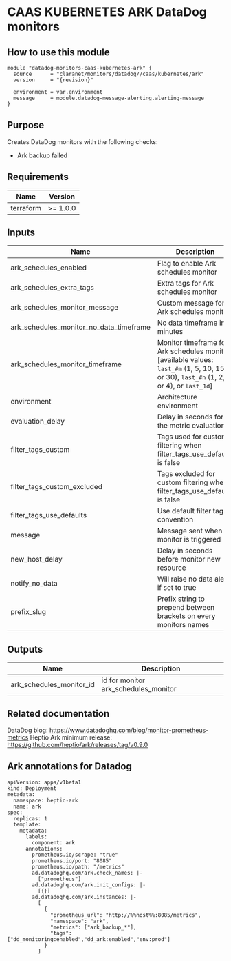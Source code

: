 # CAAS KUBERNETES ARK DataDog monitors

## How to use this module

```hcl
module "datadog-monitors-caas-kubernetes-ark" {
  source      = "claranet/monitors/datadog//caas/kubernetes/ark"
  version     = "{revision}"

  environment = var.environment
  message     = module.datadog-message-alerting.alerting-message
}

```

## Purpose

Creates DataDog monitors with the following checks:

- Ark backup failed

## Requirements

| Name      | Version  |
| --------- | -------- |
| terraform | >= 1.0.0 |

## Inputs

| Name                                    | Description                                                                                                                           | Type           | Default     | Required |
| --------------------------------------- | ------------------------------------------------------------------------------------------------------------------------------------- | -------------- | ----------- | :------: |
| ark_schedules_enabled                   | Flag to enable Ark schedules monitor                                                                                                  | `string`       | `"true"`    |    no    |
| ark_schedules_extra_tags                | Extra tags for Ark schedules monitor                                                                                                  | `list(string)` | `[]`        |    no    |
| ark_schedules_monitor_message           | Custom message for Ark schedules monitor                                                                                              | `string`       | `""`        |    no    |
| ark_schedules_monitor_no_data_timeframe | No data timeframe in minutes                                                                                                          | `number`       | `2880`      |    no    |
| ark_schedules_monitor_timeframe         | Monitor timeframe for Ark schedules monitor [available values: `last_#m` (1, 5, 10, 15, or 30), `last_#h` (1, 2, or 4), or `last_1d`] | `string`       | `"last_1d"` |    no    |
| environment                             | Architecture environment                                                                                                              | `any`          | n/a         |   yes    |
| evaluation_delay                        | Delay in seconds for the metric evaluation                                                                                            | `number`       | `15`        |    no    |
| filter_tags_custom                      | Tags used for custom filtering when filter_tags_use_defaults is false                                                                 | `string`       | `"*"`       |    no    |
| filter_tags_custom_excluded             | Tags excluded for custom filtering when filter_tags_use_defaults is false                                                             | `string`       | `""`        |    no    |
| filter_tags_use_defaults                | Use default filter tags convention                                                                                                    | `string`       | `"true"`    |    no    |
| message                                 | Message sent when a monitor is triggered                                                                                              | `any`          | n/a         |   yes    |
| new_host_delay                          | Delay in seconds before monitor new resource                                                                                          | `number`       | `300`       |    no    |
| notify_no_data                          | Will raise no data alert if set to true                                                                                               | `bool`         | `true`      |    no    |
| prefix_slug                             | Prefix string to prepend between brackets on every monitors names                                                                     | `string`       | `""`        |    no    |

## Outputs

| Name                     | Description                          |
| ------------------------ | ------------------------------------ |
| ark_schedules_monitor_id | id for monitor ark_schedules_monitor |

## Related documentation

DataDog blog: https://www.datadoghq.com/blog/monitor-prometheus-metrics
Heptio Ark minimum release: https://github.com/heptio/ark/releases/tag/v0.9.0

## Ark annotations for Datadog

```
apiVersion: apps/v1beta1
kind: Deployment
metadata:
  namespace: heptio-ark
  name: ark
spec:
  replicas: 1
  template:
    metadata:
      labels:
        component: ark
      annotations:
        prometheus.io/scrape: "true"
        prometheus.io/port: "8085"
        prometheus.io/path: "/metrics"
        ad.datadoghq.com/ark.check_names: |-
          ["prometheus"]
        ad.datadoghq.com/ark.init_configs: |-
          [{}]
        ad.datadoghq.com/ark.instances: |-
          [
            {
              "prometheus_url": "http://%%host%%:8085/metrics",
              "namespace": "ark",
              "metrics": ["ark_backup_*"],
              "tags": ["dd_monitoring:enabled","dd_ark:enabled","env:prod"]
            }
          ]
```
